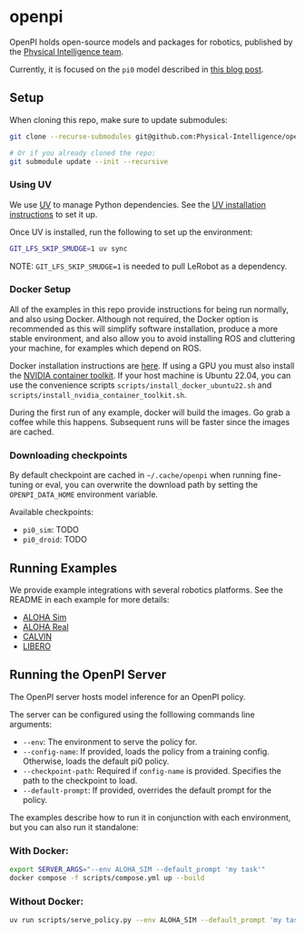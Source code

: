 # openpi

OpenPI holds open-source models and packages for robotics, published by the [Physical Intelligence team](https://www.physicalintelligence.company/).

Currently, it is focused on the `pi0` model described in [this blog post](https://www.physicalintelligence.company/blog/pi0).

## Setup

When cloning this repo, make sure to update submodules:

```bash
git clone --recurse-submodules git@github.com:Physical-Intelligence/openpi.git

# Or if you already cloned the repo:
git submodule update --init --recursive
```

### Using UV

We use [UV](https://docs.astral.sh/uv/) to manage Python dependencies. See the [UV installation instructions](https://docs.astral.sh/uv/getting-started/installation/) to set it up.

Once UV is installed, run the following to set up the environment:

```bash
GIT_LFS_SKIP_SMUDGE=1 uv sync
```

NOTE: `GIT_LFS_SKIP_SMUDGE=1` is needed to pull LeRobot as a dependency.

### Docker Setup

All of the examples in this repo provide instructions for being run normally, and also using Docker. Although not required, the Docker option is recommended as this will simplify software installation, produce a more stable environment, and also allow you to avoid installing ROS and cluttering your machine, for examples which depend on ROS.

Docker installation instructions are [here](https://docs.docker.com/engine/install/). If using a GPU you must also install the [NVIDIA container toolkit](https://docs.nvidia.com/datacenter/cloud-native/container-toolkit/latest/install-guide.html). If your host machine is Ubuntu 22.04, you can use the convenience scripts `scripts/install_docker_ubuntu22.sh` and `scripts/install_nvidia_container_toolkit.sh`.

During the first run of any example, docker will build the images. Go grab a coffee while this happens. Subsequent runs will be faster since the images are cached.

### Downloading checkpoints

By default checkpoint are cached in `~/.cache/openpi` when running fine-tuning or eval, you can overwrite the download path by setting the `OPENPI_DATA_HOME` environment variable.

Available checkpoints:

- `pi0_sim`: TODO
- `pi0_droid`: TODO

## Running Examples

We provide example integrations with several robotics platforms. See the README in each example for more details:

- [ALOHA Sim](examples/aloha_sim)
- [ALOHA Real](examples/aloha_real)
- [CALVIN](examples/calvin)
- [LIBERO](examples/libero)

## Running the OpenPI Server

The OpenPI server hosts model inference for an OpenPI policy. 

The server can be configured using the folllowing commands line arguments:

- `--env`: The environment to serve the policy for.
- `--config-name`: If provided, loads the policy from a training config. Otherwise, loads the default pi0 policy.
- `--checkpoint-path`: Required if `config-name` is provided. Specifies the path to the checkpoint to load.
- `--default-prompt`: If provided, overrides the default prompt for the policy.

The examples describe how to run it in conjunction with each environment, but you can also run it standalone:

### With Docker:

```bash
export SERVER_ARGS="--env ALOHA_SIM --default_prompt 'my task'"
docker compose -f scripts/compose.yml up --build
```

### Without Docker:

```bash
uv run scripts/serve_policy.py --env ALOHA_SIM --default_prompt 'my task'
```
